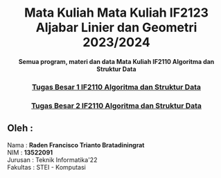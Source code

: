<div align="center">
<h1>Mata Kuliah Mata Kuliah IF2123 Aljabar Linier dan Geometri 2023/2024</h1>
<b>Semua program, materi dan data Mata Kuliah IF2110 Algoritma dan Struktur Data</b>
<br>
<h3><a href="https://github.com/NoHaitch/Algeo01-22091"> Tugas Besar 1 IF2110 Algoritma dan Struktur Data</a></h3>
<h3><a href="https://github.com/NoHaitch/Algeo02-22063"> Tugas Besar 2 IF2110 Algoritma dan Struktur Data</a></h3>

</div> 


## Oleh : 
Nama : **Raden Francisco Trianto Bratadiningrat**  
NIM : **13522091**   
Jurusan : Teknik Informatika'22  
Fakultas : STEI - Komputasi  